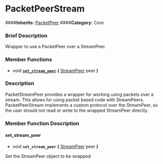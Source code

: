 #  PacketPeerStream  
####**Inherits:** [PacketPeer](class_packetpeer)
####**Category:** Core

###  Brief Description  
Wrapper to use a PacketPeer over a StreamPeer.

###  Member Functions 
  * void  **[`set_stream_peer`](#set_stream_peer)**  **(** [StreamPeer](class_streampeer) peer  **)**

###  Description  
PacketStreamPeer provides a wrapper for working using packets over a stream. This allows for using packet based code with StreamPeers. PacketPeerStream implements a custom protocol over the StreamPeer, so the user should not read or write to the wrapped StreamPeer directly.

###  Member Function Description  

#### <a name="set_stream_peer">set_stream_peer</a>
  * void  **`set_stream_peer`**  **(** [StreamPeer](class_streampeer) peer  **)**

Set the StreamPeer object to be wrapped
